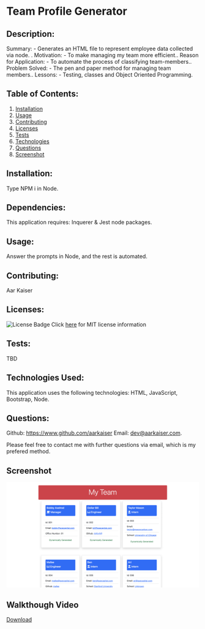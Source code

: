 
# Team Profile Generator
          
## Description:

Summary: - Generates an HTML file to represent employee data collected via node. .
Motivation: - To make managing my team more efficient..
Reason for Application: - To automate the process of classifying team-members..
Problem Solved: - The pen and paper method for managing team members..
Lessons: - Testing, classes and Object Oriented Programming.

## Table of Contents:

1. [Installation](https://github.com/AarKaiser/readme_generator#installation)
2. [Usage](https://github.com/AarKaiser/readme_generator#usage)
3. [Contributing](https://github.com/AarKaiser/readme_generator#contributing)
4. [Licenses](https://github.com/AarKaiser/readme_generator#licenses)
5. [Tests](https://github.com/AarKaiser/readme_generator#tests)
6. [Technologies](https://github.com/AarKaiser/readme_generator#technologies)
7. [Questions](https://github.com/AarKaiser/readme_generator#questions)
8. [Screenshot](https://github.com/AarKaiser/readme_generator#screenshot)

## Installation: 

Type NPM i in Node.

## Dependencies:

This application requires: Inquerer & Jest node packages.

## Usage: 

Answer the prompts in Node, and the rest is automated.

## Contributing:

Aar Kaiser


## Licenses:

![License Badge](https://img.shields.io/badge/mit-license-blue)
Click [here](https://choosealicense.com/licenses/mit) for MIT license information


## Tests:

TBD

## Technologies Used: 

This application uses the following technologies: HTML, JavaScript, Bootstrap, Node.

## Questions:

Github: https://www.github.com/aarkaiser
Email: dev@aarkaiser.com.

Please feel free to contact me with further questions via email, which is my prefered method.

## Screenshot
![Screenshot](https://raw.githubusercontent.com/AarKaiser/team_profile_generator/main/assets/images/screenshot.png)

## Walkthough Video
    
[Download](https://github.com/AarKaiser/team_profile_generator/blob/main/assets/video/walkthrough.mp4?raw=true)

